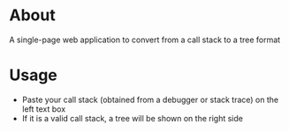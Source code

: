 # About

A single-page web application to convert from a call stack to a tree format

# Usage

- Paste your call stack (obtained from a debugger or stack trace) on the left text box
- If it is a valid call stack, a tree will be shown on the right side
